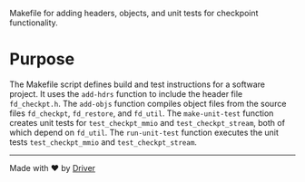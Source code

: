 <!--------------------------------------------------------------------------------->
<!-- IMPORTANT: This file is auto-generated by Driver (https://driver.ai). -------->
<!-- Manual edits may be overwritten on future commits. --------------------------->
<!--------------------------------------------------------------------------------->

Makefile for adding headers, objects, and unit tests for checkpoint functionality.

# Purpose
The Makefile script defines build and test instructions for a software project. It uses the `add-hdrs` function to include the header file `fd_checkpt.h`. The `add-objs` function compiles object files from the source files `fd_checkpt`, `fd_restore`, and `fd_util`. The `make-unit-test` function creates unit tests for `test_checkpt_mmio` and `test_checkpt_stream`, both of which depend on `fd_util`. The `run-unit-test` function executes the unit tests `test_checkpt_mmio` and `test_checkpt_stream`.

---
Made with ❤️ by [Driver](https://www.driver.ai/)